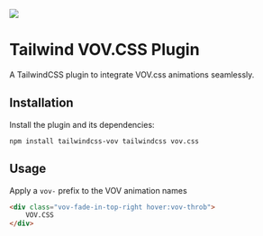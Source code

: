 ![](https://vaibhav111tandon.github.io/tailwindcss-vov/banner.png)
# Tailwind VOV.CSS Plugin

A TailwindCSS plugin to integrate VOV.css animations seamlessly.

## Installation

Install the plugin and its dependencies:

```
npm install tailwindcss-vov tailwindcss vov.css
```

## Usage

Apply a `vov-` prefix to the VOV animation names

```html
<div class="vov-fade-in-top-right hover:vov-throb">
    VOV.CSS
</div>
```
